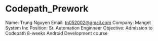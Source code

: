 # Codepath_Prework

Name: Trung Nguyen
Email: tn052002@gmail.com
Company: Manget System Inc
Position: Sr. Automation Enginneer
Objective: Admission to Codepath 8-weeks Android Development course
